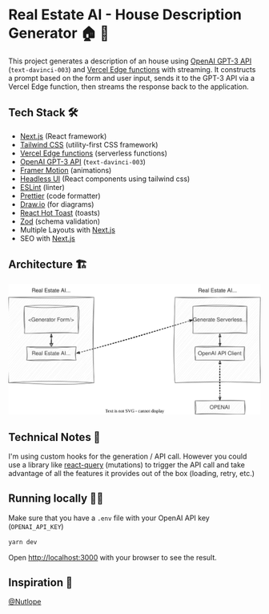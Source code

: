 # Real Estate AI - House Description Generator 🏠 🤖

This project generates a description of an house using [OpenAI GPT-3 API](https://openai.com/api/) (`text-davinci-003`) and [Vercel Edge functions](https://vercel.com/features/edge-functions) with streaming. It constructs a prompt based on the form and user input, sends it to the GPT-3 API via a Vercel Edge function, then streams the response back to the application.

## Tech Stack 🛠

- [Next.js](https://nextjs.org/) (React framework)
- [Tailwind CSS](https://tailwindcss.com/) (utility-first CSS framework)
- [Vercel Edge functions](https://vercel.com/features/edge-functions) (serverless functions)
- [OpenAI GPT-3 API](https://openai.com/api/) (`text-davinci-003`)
- [Framer Motion](https://www.framer.com/motion/) (animations)
- [Headless UI](https://headlessui.dev/) (React components using tailwind css)
- [ESLint](https://eslint.org/) (linter)
- [Prettier](https://prettier.io/) (code formatter)
- [Draw.io](https://draw.io/) (for diagrams)
- [React Hot Toast](https://react-hot-toast.com/) (toasts)
- [Zod](https://zod.dev/) (schema validation)
- Multiple Layouts with [Next.js](https://nextjs.org/docs/basic-features/layouts)
- SEO with [Next.js](https://nextjs.org/docs/api-reference/next/head)

## Architecture 🏗

![](./docs/diagram.drawio.svg)

## Technical Notes 📝

I'm using custom hooks for the generation / API call. However you could use a library like [react-query](https://react-query.tanstack.com/) (mutations) to trigger the API call and take advantage of all the features it provides out of the box (loading, retry, etc.)

## Running locally 🏃‍♂️

Make sure that you have a `.env` file with your OpenAI API key (`OPENAI_API_KEY`)

```bash
yarn dev
```

Open [http://localhost:3000](http://localhost:3000) with your browser to see the result.

## Inspiration 🤩

[@Nutlope](https://github.com/Nutlope)
